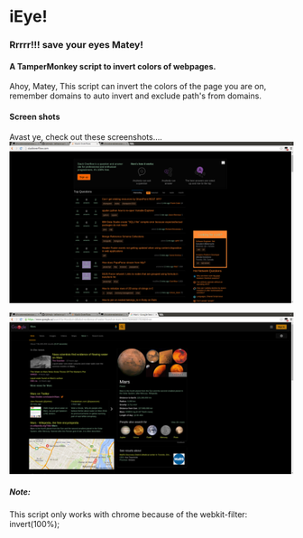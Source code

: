# iEye!
### Rrrrr!!! save your eyes Matey!
#### A TamperMonkey script to invert colors of webpages.
Ahoy, Matey, This script can invert the colors of the page you are on, remember domains to auto invert and exclude path's from domains.


#### Screen shots
Avast ye, check out these screenshots....
![alt text](https://raw.githubusercontent.com/CynderR/MarkupTests/master/screenshots/stackoverflow.png "Inverted stach overflow")

![alt text](https://raw.githubusercontent.com/CynderR/MarkupTests/master/screenshots/google.png "Inverted stach overflow")


##### Note:
This script only works with chrome because of the webkit-filter: invert(100%);